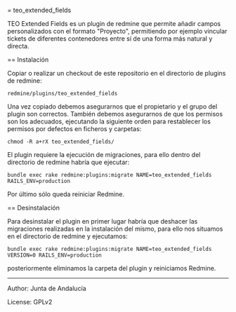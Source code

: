 = teo_extended_fields

TEO Extended Fields es un plugin de redmine que permite añadir campos personalizados  con el formato "Proyecto", permitiendo por ejemplo vincular tickets de diferentes contenedores entre sí de una forma más natural y directa.

== Instalación

Copiar o realizar un checkout de este repositorio en el directorio de plugins de
redmine: 
	
	redmine/plugins/teo_extended_fields

Una vez copiado debemos asegurarnos que el propietario y el grupo del plugin son correctos. También debemos asegurarnos de que los permisos son los adecuados, ejecutando la siguiente orden para restablecer los permisos por defectos en ficheros y carpetas:

    chmod -R a+rX teo_extended_fields/

El plugin requiere la ejecución de migraciones, para ello dentro del directorio de redmine habría que ejecutar:
	
	bundle exec rake redmine:plugins:migrate NAME=teo_extended_fields RAILS_ENV=production

Por último sólo queda reiniciar Redmine.

== Desinstalación

Para desinstalar el plugin en primer lugar habría que deshacer las migraciones realizadas en la instalación del mismo, para ello nos situamos en el directorio de redmine y ejecutamos:

	bundle exec rake redmine:plugins:migrate NAME=teo_extended_fields VERSION=0 RAILS_ENV=production

posteriormente  eliminamos la carpeta del plugin y reiniciamos Redmine.

---
Author: Junta de Andalucía

License: GPLv2
